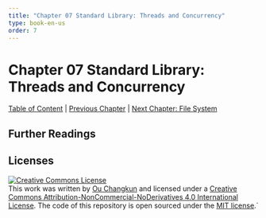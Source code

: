 ```yaml
---
title: "Chapter 07 Standard Library: Threads and Concurrency"
type: book-en-us
order: 7
---
```


# Chapter 07 Standard Library: Threads and Concurrency

[Table of Content](./toc.md) | [Previous Chapter](./06-regex.md) | [Next Chapter: File System](./08-filesystem.md)

## Further Readings

## Licenses

<a rel="license" href="http://creativecommons.org/licenses/by-nc-nd/4.0/"><img alt="Creative Commons License" style="border-width:0" src="https://i.creativecommons.org/l/by-nc-nd/4.0/88x31.png" /></a><br />This work was written by [Ou Changkun](https://changkun.de) and licensed under a <a rel="license" href="http://creativecommons.org/licenses/by-nc-nd/4.0/">Creative Commons Attribution-NonCommercial-NoDerivatives 4.0 International License</a>. The code of this repository is open sourced under the [MIT license](../../LICENSE).`